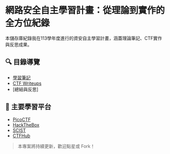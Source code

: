 # 網路安全自主學習計畫：從理論到實作的全方位紀錄

本儲存庫紀錄我在113學年度進行的資安自主學習計畫，涵蓋理論筆記、CTF實作與反思成果。

## 🔍 目錄導覽
- [學習筆記](./notes)
- [CTF Writeups](./Writeups)
- [總結與反思]

## 🎯 主要學習平台
- [PicoCTF](https://picoctf.org/)
- [HackTheBox](https://www.hackthebox.com/)
- [SCIST](https://tryhackme.com/)
- [CTFHub](https://www.ctfhub.com/)

> 本專案將持續更新，歡迎點星或 Fork！
